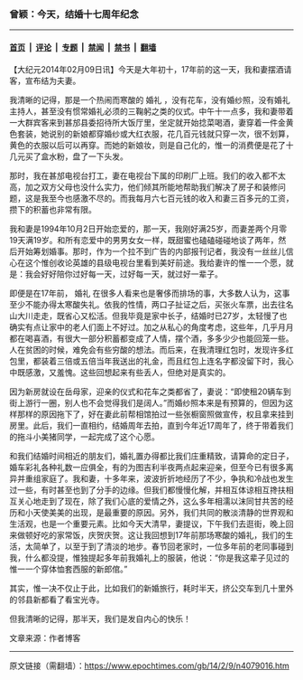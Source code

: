 ### 曾颖：今天，结婚十七周年纪念

---

#### [首页](../../../..?n4079016) &nbsp;|&nbsp; [评论](../../../../../epoch-comment?n4079016) &nbsp;|&nbsp; [专题](../../../../../epoch-special?n4079016) &nbsp;|&nbsp; [禁闻](../../../../../epoch-news?n4079016) &nbsp;|&nbsp; [禁书](../../../../../books?n4079016) &nbsp;|&nbsp; [翻墙](https://github.com/gfw-breaker/nogfw/blob/master/README.md?n4079016)


<div class="post_content" id="artbody" itemprop="articleBody">
 <!-- article content begin -->
 <p>
  【大纪元2014年02月09日讯】今天是大年初十，17年前的这一天，我和妻摆酒请客，宣布结为夫妻。
 </p>
 <p>
  我清晰的记得，那是一个热闹而寒酸的
  <ok href="https://www.epochtimes.com/gb/tag/%E5%A9%9A%E7%A4%BC.html">
   婚礼
  </ok>
  ，没有花车，没有婚纱照，没有婚礼主持人，甚至没有惯常婚礼必须的三鞠躬之类的仪式。中午十一点多，我和妻带着一大群宾客来到甚邡县委招待所大饭厅里，坐定就开始捻菜喝酒，妻穿着一件金黄色套装，她说别的新娘都穿婚纱或大红衣服，花几百元钱就只穿一次，很不划算，黄色的衣服以后可以再穿。而她的新娘妆，则是自己化的，惟一的消费便是花了十几元买了盒水粉，盘了一下头发。
 </p>
 <p>
  那时，我在甚邡电视台打工，妻在电视台下属的印刷厂上班。我们的收入都不太高，加之双方父母也没什么实力，他们倾其所能地帮助我们解决了房子和装修问题，这是我至今也感激不尽的。而我每月六七百元钱的收入和妻三百多元的工资，攒下的积蓄也非常有限。
 </p>
 <p>
  我和妻是1994年10月2日开始恋爱的，那一天，我刚好满25岁，而妻差两个月零19天满19岁。和所有恋爱中的男男女女一样，既甜蜜也磕磕碰碰地谈了两年，然后开始筹划婚事。那时，作为一个拉不到广告的内部报刊记者，我没有一丝丝儿信心在这个惟创收论英雄的县级电视台里看到美好前途。我给妻许的惟一一个愿，就是：我会好好陪你过好每一天，过好每一天，就过好一辈子。
 </p>
 <p>
  即便是在17年前，
  <ok href="https://www.epochtimes.com/gb/tag/%E5%A9%9A%E7%A4%BC.html">
   婚礼
  </ok>
  在很多人看来也是奢侈而排场的事，大多数人认为，这事至少不能办得太寒酸失礼。依我的性情，两口子扯证之后，买张火车票，出去往名山大川走走，既省心又松活。但我毕竟是家中长子，结婚时已27岁，太轻慢了也确实有点让家中的老人们面上不好过。加之从私心的角度考虑，这些年，几乎月月都在喝喜酒，有很大一部分积蓄都变成了人情，摆个酒，多多少少也能回笼一些。人在贫困的时候，难免会有些穷酸的想法。而后来，在我清理红包时，发现许多红包里，都装着三倍或五倍当年我送出的礼金，而且红包上连名字都没留下时，我心中既感激，又羞愧。这些回想起来有些丢人，但绝对是真实的。
 </p>
 <p>
  因为新房就设在岳母家，迎亲的仪式和花车之类都省了，妻说：“即使租20辆车到街上游行一圈，别人也不会觉得我们是阔人。”而婚纱照本来是有预算的，但因为这样那样的原因拖下了，好在妻此前帮相馆拍过一些张橱窗照做宣传，权且拿来挂到房里。此后，我们一直相约，结婚周年去拍，直到今年近17周年了，终于带着我们的拖斗小美猪同学，一起完成了这个心愿。
 </p>
 <p>
  和我们结婚时间相近的朋友们，婚礼置办得都比我们庄重精致，请算命的定日子，婚车彩礼各种礼数一应俱全，有的为图吉利半夜两点起来迎亲，但至今已有很多离异并重组家庭了。我和妻，十多年来，波波折折地经历了不少，争执和冷战也发生过一些，有时甚至也到了分手的边缘。但我们都慢慢化解，并相互体谅相互搀扶相互关心地走到了现在，除了我们心底的爱情之外，这么多年相濡以沫同甘共苦的经历和小天使美美的出现，是最重要的原因。另外，我们共同的散淡清静的世界观和生活观，也是一个重要元素。比如今天大清早，妻提议，下午我们去逛街，晚上回来做顿好吃的家常饭，庆贺庆贺。这让我回想到17年前那场寒酸的婚礼，我们的生活，太简单了，以至于到了清淡的地步。春节回老家时，一位多年前的老同事碰到我，什么都没提，惟独提起多年前我婚礼上的服装，他说：“你是我这辈子见过的惟一一个穿体恤套西服的新郎倌。”
 </p>
 <p>
  其实，惟一决不仅止于此，比如我们的新婚旅行，耗时半天，挤公交车到几十里外的邻县新都看了看宝光寺。
 </p>
 <p>
  但我清晰的记得，那半天，我们是发自内心的快乐！
 </p>
 <p>
  文章来源：作者博客
 </p>
 <!-- article content end -->
 <div id="below_article_ad">
 </div>
</div>


---

原文链接（需翻墙）：https://www.epochtimes.com/gb/14/2/9/n4079016.htm
